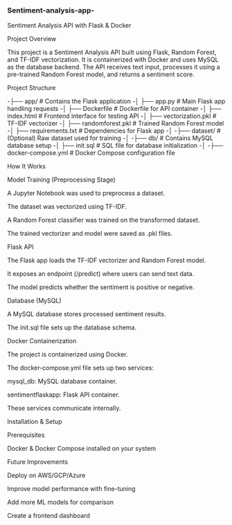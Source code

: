 ### Sentiment-analysis-app-

Sentiment Analysis API with Flask & Docker

Project Overview

This project is a Sentiment Analysis API built using Flask, Random Forest, and TF-IDF vectorization. It is containerized with Docker and uses MySQL as the database backend. The API receives text input, processes it using a pre-trained Random Forest model, and returns a sentiment score.

Project Structure

-├── app/                 # Contains the Flask application
-│   ├── app.py           # Main Flask app handling requests
-│   ├── Dockerfile       # Dockerfile for API container
-│   ├── index.html       # Frontend interface for testing API
-│   ├── vectorization.pkl # TF-IDF vectorizer
-│   ├── randomforest.pkl # Trained Random Forest model
-│   ├── requirements.txt # Dependencies for Flask app
-│
-├── dataset/             # (Optional) Raw dataset used for training
-│
-├── db/                  # Contains MySQL database setup
-│   ├── init.sql         # SQL file for database initialization
-│
-├── docker-compose.yml   # Docker Compose configuration file


How It Works

Model Training (Preprocessing Stage)

A Jupyter Notebook was used to preprocess a dataset.

The dataset was vectorized using TF-IDF.

A Random Forest classifier was trained on the transformed dataset.

The trained vectorizer and model were saved as .pkl files.


Flask API

The Flask app loads the TF-IDF vectorizer and Random Forest model.

It exposes an endpoint (/predict) where users can send text data.

The model predicts whether the sentiment is positive or negative.


Database (MySQL)

A MySQL database stores processed sentiment results.

The init.sql file sets up the database schema.


Docker Containerization

The project is containerized using Docker.

The docker-compose.yml file sets up two services:

mysql_db: MySQL database container.

sentimentflaskapp: Flask API container.

These services communicate internally.


Installation & Setup

Prerequisites

Docker & Docker Compose installed on your system




Future Improvements

Deploy on AWS/GCP/Azure

Improve model performance with fine-tuning

Add more ML models for comparison

Create a frontend dashboard
